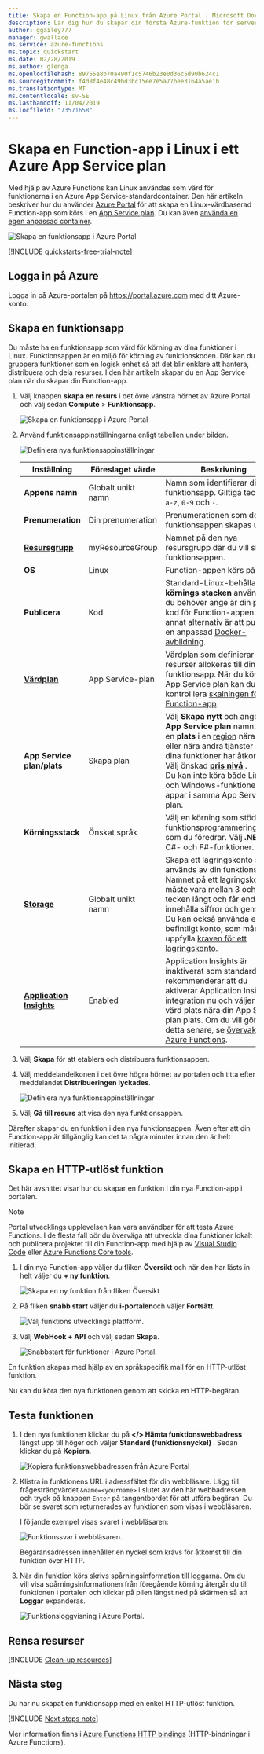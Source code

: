 ```yaml
---
title: Skapa en Function-app på Linux från Azure Portal | Microsoft Docs
description: Lär dig hur du skapar din första Azure-funktion för serverfri körning i Azure Portal.
author: ggailey777
manager: gwallace
ms.service: azure-functions
ms.topic: quickstart
ms.date: 02/28/2019
ms.author: glenga
ms.openlocfilehash: 89755e8b70a490f1c5746b23e0d36c5d90b624c1
ms.sourcegitcommit: f4d8f4e48c49bd3bc15ee7e5a77bee3164a5ae1b
ms.translationtype: MT
ms.contentlocale: sv-SE
ms.lasthandoff: 11/04/2019
ms.locfileid: "73571658"
---
```

# <a name="create-a-function-app-on-linux-in-an-azure-app-service-plan"></a>Skapa en Function-app i Linux i ett Azure App Service plan

Med hjälp av Azure Functions kan Linux användas som värd för funktionerna i en Azure App Service-standardcontainer. Den här artikeln beskriver hur du använder [Azure Portal](https://portal.azure.com) för att skapa en Linux-värdbaserad Function-app som körs i en [App Service plan](functions-scale.md#app-service-plan). Du kan även [använda en egen anpassad container](functions-create-function-linux-custom-image.md).

![Skapa en funktionsapp i Azure Portal](./media/create-function-app-linux-app-service-plan/function-app-in-portal-editor.png)

[!INCLUDE [quickstarts-free-trial-note](../../includes/quickstarts-free-trial-note.md)]

## <a name="sign-in-to-azure"></a>Logga in på Azure

Logga in på Azure-portalen på <https://portal.azure.com> med ditt Azure-konto.

## <a name="create-a-function-app"></a>Skapa en funktionsapp

Du måste ha en funktionsapp som värd för körning av dina funktioner i Linux. Funktionsappen är en miljö för körning av funktionskoden. Där kan du gruppera funktioner som en logisk enhet så att det blir enklare att hantera, distribuera och dela resurser. I den här artikeln skapar du en App Service plan när du skapar din Function-app.

1. Välj knappen **skapa en resurs** i det övre vänstra hörnet av Azure Portal och välj sedan **Compute** > **Funktionsapp**.

    ![Skapa en funktionsapp i Azure Portal](./media/create-function-app-linux-app-service-plan/function-app-create-flow.png)

2. Använd funktionsappinställningarna enligt tabellen under bilden.

    ![Definiera nya funktionsappinställningar](./media/create-function-app-linux-app-service-plan/function-app-create-flow2.png)

    | Inställning      | Föreslaget värde  | Beskrivning                                        |
    | ------------ |  ------- | -------------------------------------------------- |
    | **Appens namn** | Globalt unikt namn | Namn som identifierar din nya funktionsapp. Giltiga tecken är `a-z`, `0-9` och `-`.  | 
    | **Prenumeration** | Din prenumeration | Prenumerationen som den nya funktionsappen skapas under. | 
    | **[Resursgrupp](../azure-resource-manager/resource-group-overview.md)** |  myResourceGroup | Namnet på den nya resursgrupp där du vill skapa funktionsappen. |
    | **OS** | Linux | Function-appen körs på Linux. |
    | **Publicera** | Kod | Standard-Linux-behållaren för **körnings stacken** används. Allt du behöver ange är din projekt kod för Function-appen. Ett annat alternativ är att publicera en anpassad [Docker-avbildning](functions-create-function-linux-custom-image.md). |
    | **[Värdplan](functions-scale.md)** | App Service-plan | Värdplan som definierar hur resurser allokeras till din funktionsapp. När du kör i ett App Service plan kan du kontrol lera [skalningen för din Function-app](functions-scale.md).  |
    | **App Service plan/plats** | Skapa plan | Välj **Skapa nytt** och ange ett **App Service plan** namn. Välj en **plats** i en [region](https://azure.microsoft.com/regions/) nära dig eller nära andra tjänster som dina funktioner har åtkomst till. Välj önskad **[pris nivå](https://azure.microsoft.com/pricing/details/app-service/linux/)** . <br/>Du kan inte köra både Linux-och Windows-funktionella appar i samma App Service plan. |
    | **Körningsstack** | Önskat språk | Välj en körning som stöder det funktionsprogrammeringsspråk som du föredrar. Välj **.NET** för C#- och F#-funktioner. |
    | **[Storage](../storage/common/storage-quickstart-create-account.md)** |  Globalt unikt namn |  Skapa ett lagringskonto som används av din funktionsapp. Namnet på ett lagringskonto måste vara mellan 3 och 24 tecken långt och får endast innehålla siffror och gemener. Du kan också använda ett befintligt konto, som måste uppfylla [kraven för ett lagringskonto](functions-scale.md#storage-account-requirements). |
    | **[Application Insights](functions-monitoring.md)** | Enabled | Application Insights är inaktiverat som standard. Vi rekommenderar att du aktiverar Application Insights integration nu och väljer en värd plats nära din App Service plan plats. Om du vill göra detta senare, se [övervaka Azure Functions](functions-monitoring.md).  |

3. Välj **Skapa** för att etablera och distribuera funktionsappen.

4. Välj meddelandeikonen i det övre högra hörnet av portalen och titta efter meddelandet **Distribueringen lyckades**.

    ![Definiera nya funktionsappinställningar](./media/create-function-app-linux-app-service-plan/function-app-create-notification.png)

5. Välj **Gå till resurs** att visa den nya funktionsappen.

Därefter skapar du en funktion i den nya funktionsappen. Även efter att din Function-app är tillgänglig kan det ta några minuter innan den är helt initierad.

## <a name="create-function"></a>Skapa en HTTP-utlöst funktion

Det här avsnittet visar hur du skapar en funktion i din nya Function-app i portalen.

> [!NOTE]
> Portal utvecklings upplevelsen kan vara användbar för att testa Azure Functions. I de flesta fall bör du överväga att utveckla dina funktioner lokalt och publicera projektet till din Function-app med hjälp av [Visual Studio Code](functions-create-first-function-vs-code.md#create-an-azure-functions-project) eller [Azure Functions Core tools](functions-run-local.md#create-a-local-functions-project).  

1. I din nya Function-app väljer du fliken **Översikt** och när den har lästs in helt väljer du **+ ny funktion**.

    ![Skapa en ny funktion från fliken Översikt](./media/create-function-app-linux-app-service-plan/overview-create-function.png)

1. På fliken **snabb start** väljer du **i-portalen**och väljer **Fortsätt**.

    ![Välj funktions utvecklings plattform.](./media/create-function-app-linux-app-service-plan/function-app-quickstart-choose-portal.png)

1. Välj **WebHook + API** och välj sedan **Skapa**.

    ![Snabbstart för funktioner i Azure Portal.](./media/create-function-app-linux-app-service-plan/function-app-quickstart-node-webhook.png)

En funktion skapas med hjälp av en språkspecifik mall för en HTTP-utlöst funktion.

Nu kan du köra den nya funktionen genom att skicka en HTTP-begäran.

## <a name="test-the-function"></a>Testa funktionen

1. I den nya funktionen klickar du på **</> Hämta funktionswebbadress** längst upp till höger och väljer **Standard (funktionsnyckel)** . Sedan klickar du på **Kopiera**. 

    ![Kopiera funktionswebbadressen från Azure Portal](./media/create-function-app-linux-app-service-plan/function-app-develop-tab-testing.png)

2. Klistra in funktionens URL i adressfältet för din webbläsare. Lägg till frågesträngvärdet `&name=<yourname>` i slutet av den här webbadressen och tryck på knappen `Enter` på tangentbordet för att utföra begäran. Du bör se svaret som returnerades av funktionen som visas i webbläsaren.  

    I följande exempel visas svaret i webbläsaren:

    ![Funktionssvar i webbläsaren.](./media/create-function-app-linux-app-service-plan/function-app-browser-testing.png)

    Begäransadressen innehåller en nyckel som krävs för åtkomst till din funktion över HTTP.

3. När din funktion körs skrivs spårningsinformation till loggarna. Om du vill visa spårningsinformationen från föregående körning återgår du till funktionen i portalen och klickar på pilen längst ned på skärmen så att **Loggar** expanderas.

   ![Funktionsloggvisning i Azure Portal.](./media/create-function-app-linux-app-service-plan/function-view-logs.png)

## <a name="clean-up-resources"></a>Rensa resurser

[!INCLUDE [Clean-up resources](../../includes/functions-quickstart-cleanup.md)]

## <a name="next-steps"></a>Nästa steg

Du har nu skapat en funktionsapp med en enkel HTTP-utlöst funktion.  

[!INCLUDE [Next steps note](../../includes/functions-quickstart-next-steps.md)]

Mer information finns i [Azure Functions HTTP bindings](functions-bindings-http-webhook.md) (HTTP-bindningar i Azure Functions).
